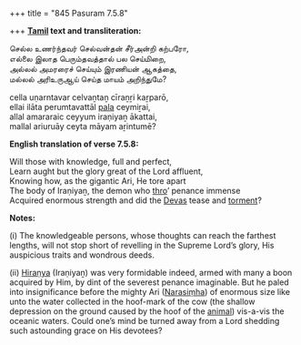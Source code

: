 +++
title = "845 Pasuram 7.5.8"

+++
**[Tamil](/definition/tamil#history "show Tamil definitions") text and transliteration:**

செல்ல உணர்ந்தவர் செல்வன்தன் சீர்அன்றி கற்பரோ,  
எல்லை இலாத பெரும்தவத்தால் பல செய்மிறை,  
அல்லல் அமரரைச் செய்யும் இரணியன் ஆகத்தை,  
மல்லல் அரிஉருஆய் செய்த மாயம் அறிந்துமே?

cella uṇarntavar celvaṉtaṉ cīraṉṟi kaṟparō,  
ellai ilāta perumtavattāl [pala](/definition/pala#history "show pala definitions") ceymiṟai,  
allal amararaic ceyyum iraṇiyaṉ ākattai,  
mallal ariuruāy ceyta māyam aṟintumē?

**English translation of verse 7.5.8:**

Will those with knowledge, full and perfect,  
Learn aught but the glory great of the Lord affluent,  
Knowing how, as the gigantic Ari, He tore apart  
The body of Iraṇiyaṉ, the demon who [thro](/definition/thro#history "show thro definitions")’ penance immense  
Acquired enormous strength and did the [Devas](/definition/deva#vaishnavism "show Devas definitions") tease and [torment](/definition/torment#history "show torment definitions")?

**Notes:**

\(i\) The knowledgeable persons, whose thoughts can reach the farthest lengths, will not stop short of revelling in the Supreme Lord’s glory, His auspicious traits and wondrous deeds.

\(ii\) [Hiraṇya](/definition/hiranya#history "show Hiraṇya definitions") (Iraṇiyaṉ) was very formidable indeed, armed with many a boon acquired by Him, by dint of the severest penance imaginable. But he paled into insignificance before the mighty Ari ([Narasiṃha](/definition/narasimha#history "show Narasiṃha definitions")) of enormous size like unto the water collected in the hoof-mark of the cow (the shallow depression on the ground caused by the hoof of the [animal](/definition/animal#history "show animal definitions")) vis-a-vis the oceanic waters. Could one’s mind be turned away from a Lord shedding such astounding grace on His devotees?


